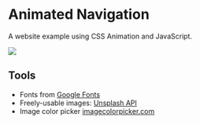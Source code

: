 # Animated Navigation
A website example using CSS Animation and JavaScript.



[![](demo.gif)](#)

## Tools
* Fonts from [Google Fonts](https://fonts.google.com/)
* Freely-usable images: [Unsplash API](https://unsplash.com/developers/)
* Image color picker [imagecolorpicker.com](https://imagecolorpicker.com/)
